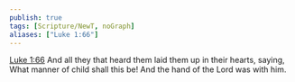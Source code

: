 ```yaml
---
publish: true
tags: [Scripture/NewT, noGraph]
aliases: ["Luke 1:66"]
---
```

[Luke 1:66](https://churchofjesuschrist.org/study/scriptures/nt/luke/1?lang=eng&id=p66#p66) And all they that heard them laid them up in their hearts, saying, What manner of child shall this be! And the hand of the Lord was with him.

